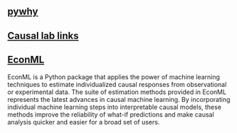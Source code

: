 ## [pywhy](https://www.pywhy.org/)
## [Causal lab links](https://sites.google.com/view/ruben-saro/links?authuser=0)
## [EconML](https://econml.azurewebsites.net/index.html)
EconML is a Python package that applies the power of machine learning techniques to estimate individualized causal responses from observational or experimental data. The suite of estimation methods provided in EconML represents the latest advances in causal machine learning. By incorporating individual machine learning steps into interpretable causal models, these methods improve the reliability of what-if predictions and make causal analysis quicker and easier for a broad set of users.
